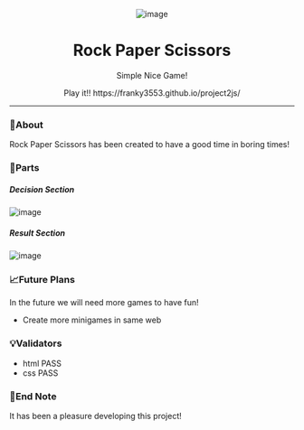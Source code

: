 <div align="center">

![image](https://user-images.githubusercontent.com/45402163/194749326-b06f4dc2-1c3b-49b6-aabb-d4d0c16082e9.png)

</div>

<h1 align="center">Rock Paper Scissors</h1>

 <p align="center">
    Simple Nice Game!
 </p>
 <p align="center">
 Play it!! https://franky3553.github.io/project2js/
 </p>

<hr />

### 🧐About

Rock Paper Scissors has been created to have a good time in boring times!


### 🚀Parts
##### Decision Section
![image](https://user-images.githubusercontent.com/45402163/194749489-d8d44213-57d1-42c6-9e4b-4b6e8bf12860.png)
##### Result Section
![image](https://user-images.githubusercontent.com/45402163/194749539-04364494-9775-45dd-901e-953a3e41ad03.png)

### 📈Future Plans

In the future we will need more games to have fun!

-   Create more minigames in same web

### 💡Validators

- html PASS
- css PASS
		
### 👋End Note

It has been a pleasure developing this project!

